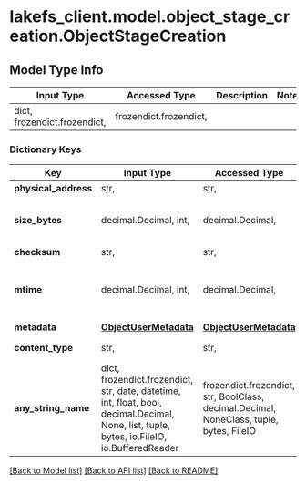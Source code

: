 # lakefs_client.model.object_stage_creation.ObjectStageCreation

## Model Type Info
Input Type | Accessed Type | Description | Notes
------------ | ------------- | ------------- | -------------
dict, frozendict.frozendict,  | frozendict.frozendict,  |  | 

### Dictionary Keys
Key | Input Type | Accessed Type | Description | Notes
------------ | ------------- | ------------- | ------------- | -------------
**physical_address** | str,  | str,  |  | 
**size_bytes** | decimal.Decimal, int,  | decimal.Decimal,  |  | value must be a 64 bit integer
**checksum** | str,  | str,  |  | 
**mtime** | decimal.Decimal, int,  | decimal.Decimal,  | Unix Epoch in seconds | [optional] value must be a 64 bit integer
**metadata** | [**ObjectUserMetadata**](ObjectUserMetadata.md) | [**ObjectUserMetadata**](ObjectUserMetadata.md) |  | [optional] 
**content_type** | str,  | str,  | Object media type | [optional] 
**any_string_name** | dict, frozendict.frozendict, str, date, datetime, int, float, bool, decimal.Decimal, None, list, tuple, bytes, io.FileIO, io.BufferedReader | frozendict.frozendict, str, BoolClass, decimal.Decimal, NoneClass, tuple, bytes, FileIO | any string name can be used but the value must be the correct type | [optional]

[[Back to Model list]](../../README.md#documentation-for-models) [[Back to API list]](../../README.md#documentation-for-api-endpoints) [[Back to README]](../../README.md)

